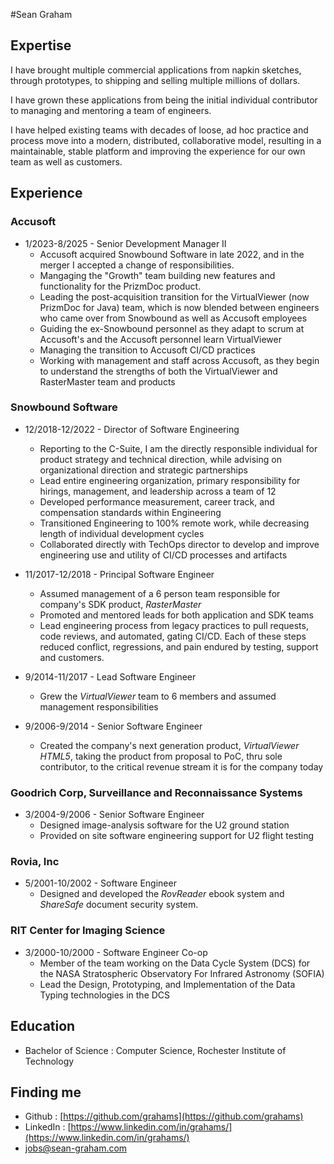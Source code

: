 #Sean Graham

## Expertise
I have brought multiple commercial applications from napkin sketches, through prototypes, to shipping and selling multiple millions of dollars.

I have grown these applications from being the initial individual contributor to managing and mentoring a team of engineers.

I have helped existing teams with decades of loose, ad hoc practice and process move into a modern, distributed, collaborative model, resulting in a maintainable, stable platform and improving the experience for our own team as well as customers.

## Experience
### Accusoft
* 1/2023-8/2025 - Senior Development Manager II
    - Accusoft acquired Snowbound Software in late 2022, and in the merger I accepted a change of responsibilities.
    - Mangaging the "Growth" team building new features and functionality for the PrizmDoc product.
    - Leading the post-acquisition transition for the VirtualViewer (now PrizmDoc for Java) team, which is now blended between engineers who came over from Snowbound as well as Accusoft employees
    - Guiding the ex-Snowbound personnel as they adapt to scrum at Accusoft's and the Accusoft personnel learn VirtualViewer
    - Managing the transition to Accusoft CI/CD practices
    - Working with management and staff across Accusoft, as they begin to understand the strengths of both the VirtualViewer and RasterMaster team and products

### Snowbound Software
* 12/2018-12/2022 - Director of Software Engineering
    - Reporting to the C-Suite, I am the directly responsible individual for product strategy and technical direction, while advising on organizational direction and strategic partnerships
    - Lead entire engineering organization, primary responsibility for hirings, management, and leadership across a team of 12
    - Developed performance measurement, career track, and compensation standards within Engineering
    - Transitioned Engineering to 100% remote work, while decreasing length of individual development cycles
    - Collaborated directly with TechOps director to develop and improve engineering use and utility of CI/CD processes and artifacts
 
* 11/2017-12/2018 - Principal Software Engineer
    - Assumed management of a 6 person team responsible for company's SDK product, *RasterMaster*
    - Promoted and mentored leads for both application and SDK teams
    - Lead engineering process from legacy practices to pull requests, code reviews, and automated, gating CI/CD.  Each of these steps reduced conflict, regressions, and pain endured by testing, support and customers.

* 9/2014-11/2017 - Lead Software Engineer
    - Grew the *VirtualViewer* team to 6 members and assumed management responsibilities

* 9/2006-9/2014 - Senior Software Engineer
    - Created the company's next generation product, *VirtualViewer HTML5*, taking the product from proposal to PoC, thru sole contributor, to the critical revenue stream it is for the company today

### Goodrich Corp, Surveillance and Reconnaissance Systems
* 3/2004-9/2006 - Senior Software Engineer
    - Designed image-analysis software for the U2 ground station
    - Provided on site software engineering support for U2 flight testing

### Rovia, Inc
* 5/2001-10/2002 - Software Engineer
    - Designed and developed the *RovReader* ebook system and *ShareSafe* document security system.

### RIT Center for Imaging Science
* 3/2000-10/2000 - Software Engineer Co-op
    - Member of the team working on the Data Cycle System (DCS) for the
        NASA Stratospheric Observatory For Infrared Astronomy (SOFIA)
    - Lead the Design, Prototyping, and Implementation of the Data Typing
        technologies in the DCS 

## Education
- Bachelor of Science : Computer Science, Rochester Institute of Technology

## Finding me
- Github : [https://github.com/grahams](https://github.com/grahams)
- LinkedIn : [https://www.linkedin.com/in/grahams/](https://www.linkedin.com/in/grahams/)
- [jobs@sean-graham.com](mailto:jobs@sean-graham.com)
